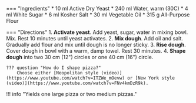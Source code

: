 === "Ingredients"
    * 10 ml Active Dry Yeast
    * 240 ml Water, warm (30C)
    * 4 ml White Sugar
    * 6 ml Kosher Salt
    * 30 ml Vegetable Oil
    * 315 g All-Purpose Flour

=== "Directions"
    1. **Activate yeast**. Add yeast, sugar, water in mixing bowl. Mix. Rest 10 minutes until yeast activates.
    2. **Mix dough**. Add oil and salt. Gradually add flour and mix until dough is no longer sticky.
    3. **Rise dough**. Cover dough in bowl with a warm, damp towel. Rest 30 minutes.
    4. **Shape dough** into two 30 cm (12") circles or one 40 cm (16") circle.

    ??? question "How do I shape pizza?"
        Choose either [Neopolitan style (video)](https://www.youtube.com/watch?v=ITZWe_mOevw) or [New York style (video)](https://www.youtube.com/watch?v=FNv4kmDzR9k).

!!! info "Yields one large pizza or two medium pizzas."

[^1]: Walter, Elise.
